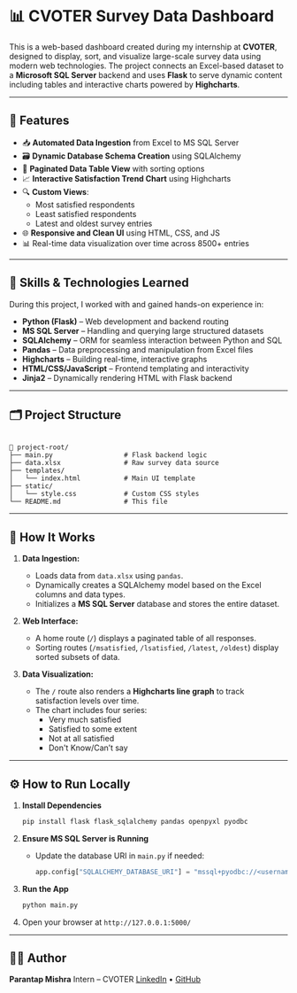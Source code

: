 # 📊 CVOTER Survey Data Dashboard

This is a web-based dashboard created during my internship at **CVOTER**, designed to display, sort, and visualize large-scale survey data using modern web technologies. The project connects an Excel-based dataset to a **Microsoft SQL Server** backend and uses **Flask** to serve dynamic content including tables and interactive charts powered by **Highcharts**.

---

## 🚀 Features

- 📥 **Automated Data Ingestion** from Excel to MS SQL Server  
- 🗃️ **Dynamic Database Schema Creation** using SQLAlchemy  
- 📄 **Paginated Data Table View** with sorting options
- 📈 **Interactive Satisfaction Trend Chart** using Highcharts
- 🔍 **Custom Views**:
  - Most satisfied respondents
  - Least satisfied respondents
  - Latest and oldest survey entries
- 🌐 **Responsive and Clean UI** using HTML, CSS, and JS
- 📊 Real-time data visualization over time across 8500+ entries

---

## 🧠 Skills & Technologies Learned

During this project, I worked with and gained hands-on experience in:

- **Python (Flask)** – Web development and backend routing
- **MS SQL Server** – Handling and querying large structured datasets
- **SQLAlchemy** – ORM for seamless interaction between Python and SQL
- **Pandas** – Data preprocessing and manipulation from Excel files
- **Highcharts** – Building real-time, interactive graphs
- **HTML/CSS/JavaScript** – Frontend templating and interactivity
- **Jinja2** – Dynamically rendering HTML with Flask backend

---

## 🗂️ Project Structure

```

📁 project-root/
├── main.py                  # Flask backend logic
├── data.xlsx                # Raw survey data source
├── templates/
│   └── index.html           # Main UI template
├── static/
│   └── style.css            # Custom CSS styles
└── README.md                # This file

````

---

## 📌 How It Works

1. **Data Ingestion:**
   - Loads data from `data.xlsx` using `pandas`.
   - Dynamically creates a SQLAlchemy model based on the Excel columns and data types.
   - Initializes a **MS SQL Server** database and stores the entire dataset.

2. **Web Interface:**
   - A home route (`/`) displays a paginated table of all responses.
   - Sorting routes (`/msatisfied`, `/lsatisfied`, `/latest`, `/oldest`) display sorted subsets of data.

3. **Data Visualization:**
   - The `/` route also renders a **Highcharts line graph** to track satisfaction levels over time.
   - The chart includes four series:  
     - Very much satisfied  
     - Satisfied to some extent  
     - Not at all satisfied  
     - Don't Know/Can’t say  

---

## ⚙️ How to Run Locally

1. **Install Dependencies**
   ```bash
   pip install flask flask_sqlalchemy pandas openpyxl pyodbc

2. **Ensure MS SQL Server is Running**

   * Update the database URI in `main.py` if needed:

     ```python
     app.config["SQLALCHEMY_DATABASE_URI"] = "mssql+pyodbc://<username>:<password>@<server>/<db_name>?driver=ODBC+Driver+17+for+SQL+Server"
     ```

3. **Run the App**

   ```bash
   python main.py
   ```

4. Open your browser at `http://127.0.0.1:5000/`

---


## 🧑‍💻 Author

**Parantap Mishra**
Intern – CVOTER
[LinkedIn](https://www.linkedin.com/in/parantapmishra) • [GitHub](https://github.com/parantap-mishra)
